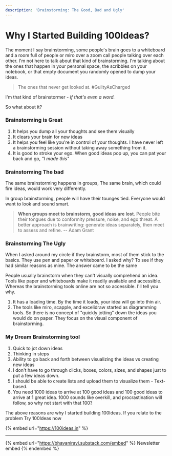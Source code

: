 ```yaml
---
description: 'Brainstorming: The Good, Bad and Ugly'
---
```


# Why I Started Building 100Ideas?

The moment I say brainstorming, some people's brain goes to a whiteboard and a room full of people or miro over a zoom call people talking over each other. I'm not here to talk about that kind of brainstorming. I'm talking about the ones that happen in your personal space, the scribbles on your notebook, or that empty document you randomly opened to dump your ideas.

> The ones that never get looked at. #GuiltyAsCharged

I'm that kind of brainstormer - _If that's even a word._

So what about it?

### Brainstorming is Great

1. It helps you dump all your thoughts and see them visually
2. It clears your brain for new ideas
3. It helps you feel like you're in control of your thoughts. I have never left a brainstorming session without taking away something from it.
4. It is good to stroke your ego. When good ideas pop up, you can pat your back and go, _"I made this"_

### Brainstorming The bad

The same brainstorming happens in groups, The same brain, which could fire ideas, would work very differently.

In group brainstorming, people will have their tounges tied. Everyone would want to look and sound smart.

> **When groups meet to brainstorm, good ideas are lost**. People bite their tongues due to conformity pressure, noise, and ego threat. A better approach is brainwriting: generate ideas separately, then meet to assess and refine. -- Adam Grant

### Brainstorming The Ugly

When I asked around my circle if they brainstorm, most of them stick to the basics. They use pen and paper or whiteboard. I asked why? To see if they had similar reasons as mine. The answer came to be the same

People usually brainstorm when they can't visually comprehend an idea. Tools like paper and whiteboards make it readily available and accessible. Whereas the brainstorming tools online are not so accessible. I'll tell you why.

1. It has a loading time. By the time it loads, your idea will go into thin air.
2. The tools like miro, scapple, and excelidraw started as diagramming tools. So there is no concept of "quickly jotting" down the ideas you would do on paper. They focus on the visual component of brainstorming.

### My Dream Brainstorming tool

1. Quick to jot down ideas
2. Thinking in steps
3. Ability to go back and forth between visualizing the ideas vs creating new ideas
4. I don't have to go through clicks, boxes, colors, sizes, and shapes just to put a few ideas down.
5. I should be able to create lists and upload them to visualize them - Text-based.
6. You need 1000 ideas to arrive at 100 good ideas and 100 good ideas to arrive at 1 great idea. 1000 sounds like overkill, and procrastination will follow, so why not start with that 100?

The above reasons are why I started building 100Ideas. If you relate to the problem Try 100Ideas now

{% embed url="https://100ideas.in" %}

***

{% embed url="https://bhavaniravi.substack.com/embed" %}
Newsletter embed
{% endembed %}
